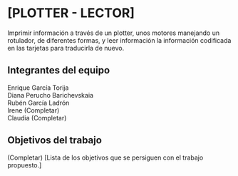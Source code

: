# [PLOTTER - LECTOR]

Imprimir información a través de un plotter, unos motores manejando un rotulador, de diferentes formas, y leer información la información codificada en las tarjetas para traducirla de nuevo.
## Integrantes del equipo
Enrique García Torija<br/>
Diana Perucho Barichevskaia<br/>
Rubén García Ladrón<br/>
Irene (Completar)<br/>
Claudia (Completar)<br/>
## Objetivos del trabajo
(Completar)
[Lista de los objetivos que se persiguen con el trabajo propuesto.]
